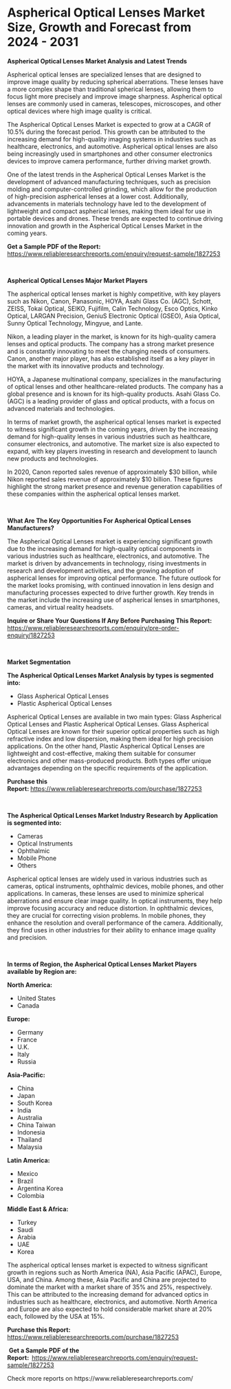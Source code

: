 <p><h1>Aspherical Optical Lenses Market Size, Growth and Forecast from 2024 - 2031</h1></p><p><strong>Aspherical Optical Lenses Market Analysis and Latest Trends</strong></p>
<p><p>Aspherical optical lenses are specialized lenses that are designed to improve image quality by reducing spherical aberrations. These lenses have a more complex shape than traditional spherical lenses, allowing them to focus light more precisely and improve image sharpness. Aspherical optical lenses are commonly used in cameras, telescopes, microscopes, and other optical devices where high image quality is critical.</p><p>The Aspherical Optical Lenses Market is expected to grow at a CAGR of 10.5% during the forecast period. This growth can be attributed to the increasing demand for high-quality imaging systems in industries such as healthcare, electronics, and automotive. Aspherical optical lenses are also being increasingly used in smartphones and other consumer electronics devices to improve camera performance, further driving market growth.</p><p>One of the latest trends in the Aspherical Optical Lenses Market is the development of advanced manufacturing techniques, such as precision molding and computer-controlled grinding, which allow for the production of high-precision aspherical lenses at a lower cost. Additionally, advancements in materials technology have led to the development of lightweight and compact aspherical lenses, making them ideal for use in portable devices and drones. These trends are expected to continue driving innovation and growth in the Aspherical Optical Lenses Market in the coming years.</p></p>
<p><strong>Get a Sample PDF of the Report:&nbsp;</strong> <a href="https://www.reliableresearchreports.com/enquiry/request-sample/1827253">https://www.reliableresearchreports.com/enquiry/request-sample/1827253</a></p>
<p>&nbsp;</p>
<p><strong>Aspherical Optical Lenses Major Market Players</strong></p>
<p><p>The aspherical optical lenses market is highly competitive, with key players such as Nikon, Canon, Panasonic, HOYA, Asahi Glass Co. (AGC), Schott, ZEISS, Tokai Optical, SEIKO, Fujifilm, Calin Technology, Esco Optics, Kinko Optical, LARGAN Precision, GeniuS Electronic Optical (GSEO), Asia Optical, Sunny Optical Technology, Mingyue, and Lante. </p><p>Nikon, a leading player in the market, is known for its high-quality camera lenses and optical products. The company has a strong market presence and is constantly innovating to meet the changing needs of consumers. Canon, another major player, has also established itself as a key player in the market with its innovative products and technology.</p><p>HOYA, a Japanese multinational company, specializes in the manufacturing of optical lenses and other healthcare-related products. The company has a global presence and is known for its high-quality products. Asahi Glass Co. (AGC) is a leading provider of glass and optical products, with a focus on advanced materials and technologies.</p><p>In terms of market growth, the aspherical optical lenses market is expected to witness significant growth in the coming years, driven by the increasing demand for high-quality lenses in various industries such as healthcare, consumer electronics, and automotive. The market size is also expected to expand, with key players investing in research and development to launch new products and technologies.</p><p>In 2020, Canon reported sales revenue of approximately $30 billion, while Nikon reported sales revenue of approximately $10 billion. These figures highlight the strong market presence and revenue generation capabilities of these companies within the aspherical optical lenses market.</p></p>
<p>&nbsp;</p>
<p><strong>What Are The Key Opportunities For Aspherical Optical Lenses Manufacturers?</strong></p>
<p><p>The Aspherical Optical Lenses market is experiencing significant growth due to the increasing demand for high-quality optical components in various industries such as healthcare, electronics, and automotive. The market is driven by advancements in technology, rising investments in research and development activities, and the growing adoption of aspherical lenses for improving optical performance. The future outlook for the market looks promising, with continued innovation in lens design and manufacturing processes expected to drive further growth. Key trends in the market include the increasing use of aspherical lenses in smartphones, cameras, and virtual reality headsets.</p></p>
<p><strong>Inquire or Share Your Questions If Any Before Purchasing This Report:</strong> <a href="https://www.reliableresearchreports.com/enquiry/pre-order-enquiry/1827253">https://www.reliableresearchreports.com/enquiry/pre-order-enquiry/1827253</a></p>
<p>&nbsp;</p>
<p><strong>Market Segmentation</strong></p>
<p><strong>The Aspherical Optical Lenses Market Analysis by types is segmented into:</strong></p>
<p><ul><li>Glass Aspherical Optical Lenses</li><li>Plastic Aspherical Optical Lenses</li></ul></p>
<p><p>Aspherical Optical Lenses are available in two main types: Glass Aspherical Optical Lenses and Plastic Aspherical Optical Lenses. Glass Aspherical Optical Lenses are known for their superior optical properties such as high refractive index and low dispersion, making them ideal for high precision applications. On the other hand, Plastic Aspherical Optical Lenses are lightweight and cost-effective, making them suitable for consumer electronics and other mass-produced products. Both types offer unique advantages depending on the specific requirements of the application.</p></p>
<p><strong>Purchase this Report:&nbsp;</strong><a href="https://www.reliableresearchreports.com/purchase/1827253">https://www.reliableresearchreports.com/purchase/1827253</a></p>
<p>&nbsp;</p>
<p><strong>The Aspherical Optical Lenses Market Industry Research by Application is segmented into:</strong></p>
<p><ul><li>Cameras</li><li>Optical Instruments</li><li>Ophthalmic</li><li>Mobile Phone</li><li>Others</li></ul></p>
<p><p>Aspherical optical lenses are widely used in various industries such as cameras, optical instruments, ophthalmic devices, mobile phones, and other applications. In cameras, these lenses are used to minimize spherical aberrations and ensure clear image quality. In optical instruments, they help improve focusing accuracy and reduce distortion. In ophthalmic devices, they are crucial for correcting vision problems. In mobile phones, they enhance the resolution and overall performance of the camera. Additionally, they find uses in other industries for their ability to enhance image quality and precision.</p></p>
<p>&nbsp;</p>
<p><strong>In terms of Region, the Aspherical Optical Lenses Market Players available by Region are:</strong></p>
<p>
    <p> <strong> North America: </strong>
        <ul>
            <li>United States</li>
            <li>Canada</li>
        </ul>
        </p> 
    <p> <strong> Europe: </strong>
        <ul>
            <li>Germany</li>
            <li>France</li>
            <li>U.K.</li>
            <li>Italy</li>
            <li>Russia</li>
        </ul>
        </p> 
    <p> <strong> Asia-Pacific: </strong>
        <ul>
            <li>China</li>
            <li>Japan</li>
            <li>South Korea</li>
            <li>India</li>
            <li>Australia</li>
            <li>China Taiwan</li>
            <li>Indonesia</li>
            <li>Thailand</li>
            <li>Malaysia</li>
        </ul>
        </p> 
    <p> <strong> Latin America: </strong>
        <ul>
            <li>Mexico</li>
            <li>Brazil</li>
            <li>Argentina Korea</li>
            <li>Colombia</li>
        </ul>
        </p> 
    <p> <strong> Middle East & Africa: </strong>
        <ul>
            <li>Turkey</li>
            <li>Saudi</li>
            <li>Arabia</li>
            <li>UAE</li>
            <li>Korea</li>
        </ul>
    </p>
    </p>
<p><p>The aspherical optical lenses market is expected to witness significant growth in regions such as North America (NA), Asia Pacific (APAC), Europe, USA, and China. Among these, Asia Pacific and China are projected to dominate the market with a market share of 35% and 25%, respectively. This can be attributed to the increasing demand for advanced optics in industries such as healthcare, electronics, and automotive. North America and Europe are also expected to hold considerable market share at 20% each, followed by the USA at 15%.</p></p>
<p><strong>Purchase this Report: </strong><a href="https://www.reliableresearchreports.com/purchase/1827253">https://www.reliableresearchreports.com/purchase/1827253</a></p>
<p>&nbsp;<strong>Get a Sample PDF of the Report:&nbsp;&nbsp;</strong><a href="https://www.reliableresearchreports.com/enquiry/request-sample/1827253">https://www.reliableresearchreports.com/enquiry/request-sample/1827253</a></p>
<p><strong></strong></p>
<p>Check more reports on https://www.reliableresearchreports.com/</p>